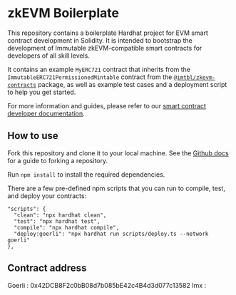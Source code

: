 # zkEVM Boilerplate

This repository contains a boilerplate Hardhat project for EVM smart contract development in Solidity. It is intended to bootstrap the development of Immutable zkEVM-compatible smart contracts for developers of all skill levels.

It contains an example `MyERC721` contract that inherits from the `ImmutableERC721PermissionedMintable` contract from the [`@imtbl/zkevm-contracts`](https://github.com/immutable/zkevm-contracts) package, as well as example test cases and a deployment script to help you get started.

For more information and guides, please refer to our [smart contract developer documentation](https://docs.x.immutable.com/docs/rollups/zkevm/smart-contract-development-framework/).

## How to use

Fork this repository and clone it to your local machine.
See the [Github docs](https://docs.github.com/en/github/getting-started-with-github/fork-a-repo) for a guide to forking a repository.

Run `npm install` to install the required dependencies.

There are a few pre-defined npm scripts that you can run to compile, test, and deploy your contracts:

```
"scripts": {
  "clean": "npx hardhat clean",
  "test": "npx hardhat test",
  "compile": "npx hardhat compile",
  "deploy:goerli": "npx hardhat run scripts/deploy.ts --network goerli"
},
```

## Contract address
Goerli : 0x42DCB8F2c0bB08d7b085bE42c4B4d3d077c13582
Imx : 